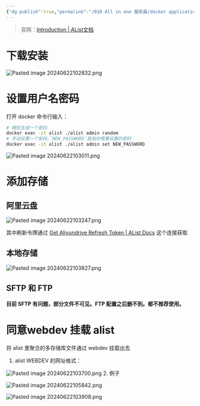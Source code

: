 ```yaml
---
{"dg-publish":true,"permalink":"/010 All in one 服务器/docker application/Alist/","dgPassFrontmatter":true,"created":"2024-06-22T10:27:46.826+08:00","updated":"2024-06-22T10:59:07.793+08:00"}
---
```


> 官网：[Introduction | AList文档](https://alist.nn.ci/zh/guide/)
# 下载安装

![Pasted image 20240622102832.png](/img/user/$/$Sys999%20Attachment/Pasted%20image%2020240622102832.png)
# 设置用户名密码

打开 docker 命令行输入：

```zsh
# 随机生成一个密码
docker exec -it alist ./alist admin random
# 手动设置一个密码,`NEW_PASSWORD`是指你需要设置的密码
docker exec -it alist ./alist admin set NEW_PASSWORD
```

![Pasted image 20240622103011.png](/img/user/$/$Sys999%20Attachment/Pasted%20image%2020240622103011.png)
# 添加存储
## 阿里云盘

![Pasted image 20240622103247.png](/img/user/$/$Sys999%20Attachment/Pasted%20image%2020240622103247.png)

其中刷新令牌通过 [Get Aliyundrive Refresh Token | AList Docs](https://alist.nn.ci/tool/aliyundrive/request) 这个连接获取
## 本地存储

![Pasted image 20240622103827.png](/img/user/$/$Sys999%20Attachment/Pasted%20image%2020240622103827.png)
## SFTP 和 FTP

**目前 SFTP 有问题，部分文件不可见。FTP 配置之后删不到。都不推荐使用。**
# 同意webdev 挂载 alist

将 alist 里聚合的多存储库文件通过 webdev 挂载出去

1. alist WEBDEV 的网址格式：

![Pasted image 20240622103700.png](/img/user/$/$Sys999%20Attachment/Pasted%20image%2020240622103700.png)
2. 例子

![Pasted image 20240622105842.png](/img/user/$/$Sys999%20Attachment/Pasted%20image%2020240622105842.png)

![Pasted image 20240622103908.png](/img/user/$/$Sys999%20Attachment/Pasted%20image%2020240622103908.png)

